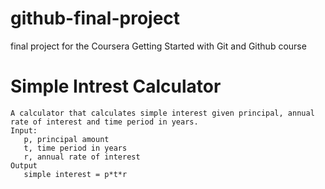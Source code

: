 # github-final-project
final project for the Coursera Getting Started with Git and Github course

# Simple Intrest Calculator
    A calculator that calculates simple interest given principal, annual rate of interest and time period in years.
    Input:
       p, principal amount
       t, time period in years
       r, annual rate of interest
    Output
       simple interest = p*t*r
